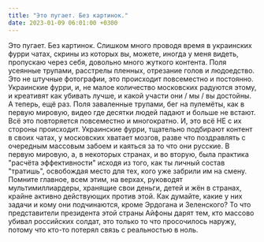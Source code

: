 ```yaml
---
title: "Это пугает. Без картинок."
date: 2023-01-09 06:01:00 +0300
---
```


Это пугает. Без картинок.
Слишком много проводя время в украинских фурри чатах, скрины из которых вы, можете, иногда у меня видеть, пропускаю через себя, довольно много жуткого контента. Поля усеянные трупами, расстрелы пленных, отрезание голов и людоедство. Это не штучные фотографии, это происходит повсеместно и постоянно. Украинские фурри, и, не малое количество московских радуются этому, и креативят как убивать лучше, и какой участи они / мы / вы достойны.
А теперь, ещё раз. Поля заваленные трупами, бег на пулемёты, как в первую мировую, видео где десятки людей падают и больше не встают. Всё это повторяется повсеместно и многократно. И, это всё НЕ с их стороны происходит. Украинские фурри, тщательно подбирают контент в своих чатах, у московских хватает мозгов, разве что поздравлять с очередным массовым забоем и каяться за то что они русские.
В первую мировую, а, в некоторых странах, и во вторую, была практика "расчёта эффективности" исходя из того, как ты личный состав "тратишь", освобождая место для тех, кого уже забрили им на смену.
Помните главное, всем этим, на верхах, руководят мультимиллиардеры, хранящие свои деньги, детей и жён в странах, крайне активно действующих против этой. Как думайте, какие у них задачи и кому они подчинаются, кроме Эрдогана и Зеленского? То что представители президента этой страны Айфоны дарят тем, кто массово убивал российских солдат, это только то что просочилось наружу, потому что кто-то потерял связь с реальностью в ноль.

